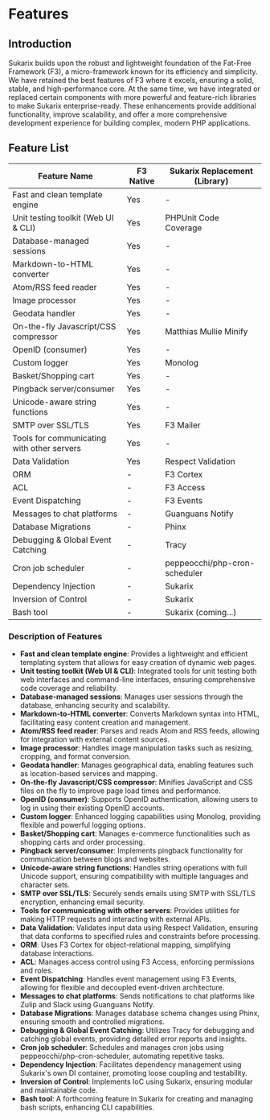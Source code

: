 # Features

<!-- toc -->

## Introduction

Sukarix builds upon the robust and lightweight foundation of the Fat-Free Framework (F3), a micro-framework known for
its efficiency and simplicity. We have retained the best features of F3 where it excels, ensuring a solid, stable, and
high-performance core. At the same time, we have integrated or replaced certain components with more powerful and
feature-rich libraries to make Sukarix enterprise-ready. These enhancements provide additional functionality, improve
scalability, and offer a more comprehensive development experience for building complex, modern PHP applications.

## Feature List

| Feature Name                               | F3 Native | Sukarix Replacement (Library) |
|--------------------------------------------|-----------|-------------------------------|
| Fast and clean template engine             | Yes       | -                             |
| Unit testing toolkit (Web UI & CLI)        | Yes       | PHPUnit Code Coverage         |
| Database-managed sessions                  | Yes       | -                             |
| Markdown-to-HTML converter                 | Yes       | -                             |
| Atom/RSS feed reader                       | Yes       | -                             |
| Image processor                            | Yes       | -                             |
| Geodata handler                            | Yes       | -                             |
| On-the-fly Javascript/CSS compressor       | Yes       | Matthias Mullie Minify        |
| OpenID (consumer)                          | Yes       | -                             |
| Custom logger                              | Yes       | Monolog                       |
| Basket/Shopping cart                       | Yes       | -                             |
| Pingback server/consumer                   | Yes       | -                             |
| Unicode-aware string functions             | Yes       | -                             |
| SMTP over SSL/TLS                          | Yes       | F3 Mailer                     |
| Tools for communicating with other servers | Yes       | -                             |
| Data Validation                            | Yes       | Respect Validation            |
| ORM                                        | -         | F3 Cortex                     |
| ACL                                        | -         | F3 Access                     |
| Event Dispatching                          | -         | F3 Events                     |
| Messages to chat platforms                 | -         | Guanguans Notify              |
| Database Migrations                        | -         | Phinx                         |
| Debugging & Global Event Catching          | -         | Tracy                         |
| Cron job scheduler                         | -         | peppeocchi/php-cron-scheduler |
| Dependency Injection                       | -         | Sukarix                       |
| Inversion of Control                       | -         | Sukarix                       |
| Bash tool                                  | -         | Sukarix (coming...)           |

### Description of Features

- **Fast and clean template engine**: Provides a lightweight and efficient templating system that allows for easy
  creation of dynamic web pages.
- **Unit testing toolkit (Web UI & CLI)**: Integrated tools for unit testing both web interfaces and command-line
  interfaces, ensuring comprehensive code coverage and reliability.
- **Database-managed sessions**: Manages user sessions through the database, enhancing security and scalability.
- **Markdown-to-HTML converter**: Converts Markdown syntax into HTML, facilitating easy content creation and management.
- **Atom/RSS feed reader**: Parses and reads Atom and RSS feeds, allowing for integration with external content sources.
- **Image processor**: Handles image manipulation tasks such as resizing, cropping, and format conversion.
- **Geodata handler**: Manages geographical data, enabling features such as location-based services and mapping.
- **On-the-fly Javascript/CSS compressor**: Minifies JavaScript and CSS files on the fly to improve page load times and
  performance.
- **OpenID (consumer)**: Supports OpenID authentication, allowing users to log in using their existing OpenID accounts.
- **Custom logger**: Enhanced logging capabilities using Monolog, providing flexible and powerful logging options.
- **Basket/Shopping cart**: Manages e-commerce functionalities such as shopping carts and order processing.
- **Pingback server/consumer**: Implements pingback functionality for communication between blogs and websites.
- **Unicode-aware string functions**: Handles string operations with full Unicode support, ensuring compatibility with
  multiple languages and character sets.
- **SMTP over SSL/TLS**: Securely sends emails using SMTP with SSL/TLS encryption, enhancing email security.
- **Tools for communicating with other servers**: Provides utilities for making HTTP requests and interacting with
  external APIs.
- **Data Validation**: Validates input data using Respect Validation, ensuring that data conforms to specified rules and
  constraints before processing.
- **ORM**: Uses F3 Cortex for object-relational mapping, simplifying database interactions.
- **ACL**: Manages access control using F3 Access, enforcing permissions and roles.
- **Event Dispatching**: Handles event management using F3 Events, allowing for flexible and decoupled event-driven
  architecture.
- **Messages to chat platforms**: Sends notifications to chat platforms like Zulip and Slack using Guanguans Notify.
- **Database Migrations**: Manages database schema changes using Phinx, ensuring smooth and controlled migrations.
- **Debugging & Global Event Catching**: Utilizes Tracy for debugging and catching global events, providing detailed
  error reports and insights.
- **Cron job scheduler**: Schedules and manages cron jobs using peppeocchi/php-cron-scheduler, automating repetitive
  tasks.
- **Dependency Injection**: Facilitates dependency management using Sukarix's own DI container, promoting loose coupling
  and testability.
- **Inversion of Control**: Implements IoC using Sukarix, ensuring modular and maintainable code.
- **Bash tool**: A forthcoming feature in Sukarix for creating and managing bash scripts, enhancing CLI capabilities.
 